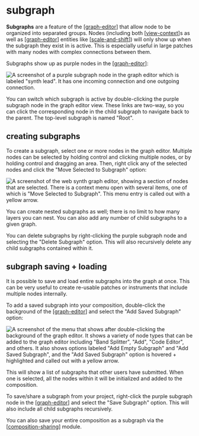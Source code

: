 # subgraph

**Subgraphs** are a feature of the [[graph-editor]] that allow node to be organized into separated groups.  Nodes (including both [[view-context]]s as well as [[graph-editor]] entities like [[scale-and-shift]]) will only show up when the subgraph they exist in is active.  This is especially useful in large patches with many nodes with complex connections between them.

Subgraphs show up as purple nodes in the [[graph-editor]]:

![A screenshot of a purple subgraph node in the graph editor which is labeled "synth lead".  It has one incoming connection and one outgoing connection.](https://i.ameo.link/cr8.png)

You can switch which subgraph is active by double-clicking the purple subgraph node in the graph editor view.  These links are two-way, so you can click the corresponding node in the child subgraph to navigate back to the parent.  The top-level subgraph is named "Root".

## creating subgraphs

To create a subgraph, select one or more nodes in the graph editor.  Multiple nodes can be selected by holding control and clicking multiple nodes, or by holding control and dragging an area.  Then, right click any of the selected nodes and click the "Move Selected to Subgraph" option:

![A screenshot of the web synth graph editor, showing a section of nodes that are selected.  There is a context menu open with several items, one of which is "Move Selected to Subgraph".  This menu entry is called out with a yellow arrow.](https://i.ameo.link/crb.png)

You can create nested subgraphs as well; there is no limit to how many layers you can nest.  You can also add any number of child subgraphs to a given graph.

You can delete subgraphs by right-clicking the purple subgraph node and selecting the "Delete Subgraph" option.  This will also recursively delete any child subgraphs contained within it.

## subgraph saving + loading

It is possible to save and load entire subgraphs into the graph at once.  This can be very useful to create re-usable patches or instruments that include multiple nodes internally.

To add a saved subgraph into your composition, double-click the background of the [[graph-editor]] and select the "Add Saved Subgraph" option:

![A screenshot of the menu that shows after double-clicking the background of the graph editor.  It shows a variety of node types that can be added to the graph editor including "Band Splitter", "Add", "Code Editor", and others.  It also shows options labeled "Add Empty Subgraph" and "Add Saved Subgraph", and the "Add Saved Subgraph" option is hovered + highlighted and called out with a yellow arrow.](https://i.ameo.link/crf.png)

This will show a list of subgraphs that other users have submitted.  When one is selected, all the nodes within it will be initialized and added to the composition.

To save/share a subgraph from your project, right-click the purple subgraph node in the [[graph-editor]] and select the "Save Subgraph" option.  This will also include all child subgraphs recursively.

You can also save your entire composition as a subgraph via the [[composition-sharing]] module.

[//begin]: # "Autogenerated link references for markdown compatibility"
[graph-editor]: graph-editor "graph editor"
[view-context]: view-context "view-context"
[scale-and-shift]: scale-and-shift "scale and shift"
[composition-sharing]: composition-sharing "composition-sharing"
[//end]: # "Autogenerated link references"
